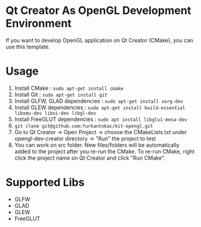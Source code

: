 # Qt Creator As OpenGL Development Environment

If you want to develop OpenGL application on Qt Creator (CMake), you can use this template.


# Usage

1. Install CMake : `sudo apt-get install cmake`
1. Install Git : `sudo apt-get install git`
1. Install GLFW, GLAD dependencies : `sudo apt-get install xorg-dev`
1. Install GLEW dependencies : `sudo apt-get install build-essential libxmu-dev libxi-dev libgl-dev`
1. Install FreeGLUT dependencies : `sudo apt install libglu1-mesa-dev` 
1. `git clone git@github.com:furkantokac/kit-opengl.git`
1. Go to Qt Creator -> Open Project -> choose the CMakeLists.txt under opengl-dev-creator directory -> "Run" the project to test
1. You can work on src folder. New files/folders will be automatically added to the project after you re-run the CMake. To re-run CMake, right click the project name on Qt Creator and click "Run CMake".


# Supported Libs

* GLFW
* GLAD
* GLEW
* FreeGLUT
